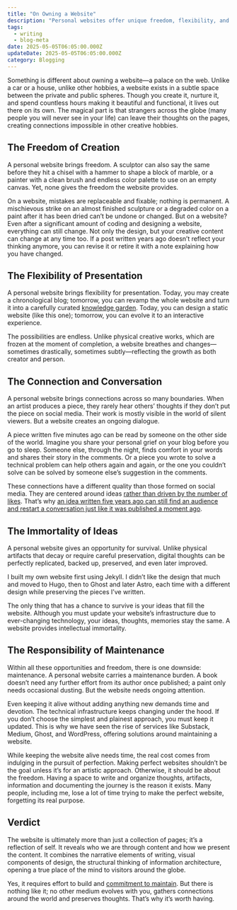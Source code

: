 ```yaml
---
title: "On Owning a Website"
description: "Personal websites offer unique freedom, flexibility, and connection unlike physical creations, balancing creative freedom with challenge of maintenance."
tags:
  - writing
  - blog-meta
date: 2025-05-05T06:05:00.000Z
updateDate: 2025-05-05T06:05:00.000Z
category: Blogging
---
```



Something is different about owning a website—a palace on the web. Unlike a car or a house, unlike other hobbies, a website exists in a subtle space between the private and public spheres. Though you create it, nurture it, and spend countless hours making it beautiful and functional, it lives out there on its own. The magical part is that strangers across the globe (many people you will never see in your life) can leave their thoughts on the pages, creating connections impossible in other creative hobbies.

## The Freedom of Creation

A personal website brings freedom. A sculptor can also say the same before they hit a chisel with a hammer to shape a block of marble, or a painter with a clean brush and endless color palette to use on an empty canvas. Yet, none gives the freedom the website provides.

On a website, mistakes are replaceable and fixable; nothing is permanent. A mischievous strike on an almost finished sculpture or a degraded color on a paint after it has been dried can’t be undone or changed. But on a website? Even after a significant amount of coding and designing a website, everything can still change. Not only the design, but your creative content can change at any time too. If a post written years ago doesn’t reflect your thinking anymore, you can revise it or retire it with a note explaining how you have changed.

## The Flexibility of Presentation

A personal website brings flexibility for presentation. Today, you may create a chronological blog; tomorrow, you can revamp the whole website and turn it into a carefully curated [knowledge garden](/notes/). Today, you can design a static website (like this one); tomorrow, you can evolve it to an interactive experience.

The possibilities are endless. Unlike physical creative works, which are frozen at the moment of completion, a website breathes and changes—sometimes drastically, sometimes subtly—reflecting the growth as both creator and person.

## The Connection and Conversation

A personal website brings connections across so many boundaries. When an artist produces a piece, they rarely hear others’ thoughts if they don’t put the piece on social media. Their work is mostly visible in the world of silent viewers. But a website creates an ongoing dialogue.

A piece written five minutes ago can be read by someone on the other side of the world. Imagine you share your personal grief on your blog before you go to sleep. Someone else, through the night, finds comfort in your words and shares their story in the comments. Or a piece you wrote to solve a technical problem can help others again and again, or the one you couldn’t solve can be solved by someone else’s suggestion in the comments.

These connections have a different quality than those formed on social media. They are centered around ideas [rather than driven by the number of likes](/there-are-no-analytics-on-this-blog/). That’s why [an idea written five years ago can still find an audience and restart a conversation just like it was published a moment ago](/speaking-writing-and-high-quality-ideas/).

## The Immortality of Ideas

A personal website gives an opportunity for survival. Unlike physical artifacts that decay or require careful preservation, digital thoughts can be perfectly replicated, backed up, preserved, and even later improved.

 I built my own website first using Jekyll. I didn’t like the design that much and moved to Hugo, then to Ghost and later Astro, each time with a different design while preserving the pieces I’ve written.

The only thing that has a chance to survive is your ideas that fill the website. Although you must update your website’s infrastructure due to ever-changing technology, your ideas, thoughts, memories stay the same. A website provides intellectual immortality.

## The Responsibility of Maintenance

Within all these opportunities and freedom, there is one downside: maintenance. A personal website carries a maintenance burden. A book doesn’t need any further effort from its author once published; a paint only needs occasional dusting. But the website needs ongoing attention.

Even keeping it alive without adding anything new demands time and devotion. The technical infrastructure keeps changing under the hood. If you don’t choose the simplest and plainest approach, you must keep it updated. This is why we have seen the rise of services like Substack, Medium, Ghost, and WordPress, offering solutions around maintaining a website.

While keeping the website alive needs time, the real cost comes from indulging in the pursuit of perfection. Making perfect websites shouldn’t be the goal unless it’s for an artistic approach. Otherwise, it should be about the freedom. Having a space to write and organize thoughts, artifacts, information and documenting the journey is the reason it exists. Many people, including me, lose a lot of time trying to make the perfect website, forgetting its real purpose.

## Verdict

The website is ultimately more than just a collection of pages; it’s a reflection of self. It reveals who we are through content and how we present the content. It combines the narrative elements of writing, visual components of design, the structural thinking of information architecture, opening a true place of the mind to visitors around the globe.

Yes, it requires effort to build and [commitment to maintain](/notes/25d/). But there is nothing like it; no other medium evolves with you, gathers connections around the world and preserves thoughts. That’s why it’s worth having.

